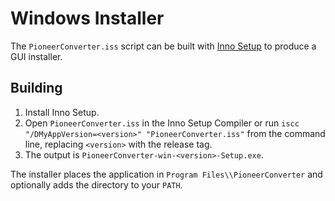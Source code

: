 # Windows Installer

The `PioneerConverter.iss` script can be built with [Inno Setup](https://jrsoftware.org/isinfo.php) to produce a GUI installer.

## Building

1. Install Inno Setup.
2. Open `PioneerConverter.iss` in the Inno Setup Compiler or run
   `iscc "/DMyAppVersion=<version>" "PioneerConverter.iss"` from the command line,
   replacing `<version>` with the release tag.
3. The output is `PioneerConverter-win-<version>-Setup.exe`.

The installer places the application in `Program Files\\PioneerConverter` and optionally adds the directory to your `PATH`.
